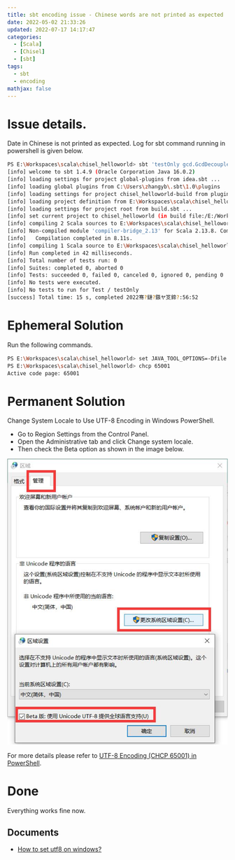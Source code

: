 ```yaml
---
title: sbt encoding issue - Chinese words are not printed as expected
date: 2022-05-02 21:33:26
updated: 2022-07-17 14:17:47
categories:
  - [Scala]
  - [Chisel]
  - [sbt]
tags:
  - sbt
  - encoding
mathjax: false
---
```

# Issue details.
Date in Chinese is not printed as expected. Log for sbt command running in powershell is  given below.
```bash
PS E:\Workspaces\scala\chisel_helloworld> sbt 'testOnly gcd.GcdDecoupledTester'
[info] welcome to sbt 1.4.9 (Oracle Corporation Java 16.0.2)
[info] loading settings for project global-plugins from idea.sbt ...
[info] loading global plugins from C:\Users\zhangyb\.sbt\1.0\plugins
[info] loading settings for project chisel_helloworld-build from plugins.sbt ...
[info] loading project definition from E:\Workspaces\scala\chisel_helloworld\project
[info] loading settings for project root from build.sbt ...
[info] set current project to chisel_helloworld (in build file:/E:/Workspaces/scala/chisel_helloworld/)
[info] compiling 2 Scala sources to E:\Workspaces\scala\chisel_helloworld\target\scala-2.13\classes ...
[info] Non-compiled module 'compiler-bridge_2.13' for Scala 2.13.8. Compiling...
[info]   Compilation completed in 8.11s.
[info] compiling 1 Scala source to E:\Workspaces\scala\chisel_helloworld\target\scala-2.13\test-classes ...
[info] Run completed in 42 milliseconds.
[info] Total number of tests run: 0
[info] Suites: completed 0, aborted 0
[info] Tests: succeeded 0, failed 0, canceled 0, ignored 0, pending 0
[info] No tests were executed.
[info] No tests to run for Test / testOnly
[success] Total time: 15 s, completed 2022骞?鏈?鏃ヤ笅鍗?:56:52
```

# Ephemeral Solution
Run the following commands.
```bash
PS E:\Workspaces\scala\chisel_helloworld> set JAVA_TOOL_OPTIONS=-Dfile.encoding=UTF-8
PS E:\Workspaces\scala\chisel_helloworld> chcp 65001
Active code page: 65001
```

# Permanent Solution
Change System Locale to Use UTF-8 Encoding in Windows PowerShell.
- Go to Region Settings from the Control Panel.
- Open the Administrative tab and click Change system locale.
- Then check the Beta option as shown in the image below.

![](/images/region.jpg)


For more details please refer to [UTF-8 Encoding (CHCP 65001) in PowerShell](https://www.delftstack.com/howto/powershell/powershell-utf-8-encoding-chcp-65001/).


# Done
Everything works fine now.

## Documents
- [How to set utf8 on windows?](https://github.com/sbt/sbt/issues/4322)
